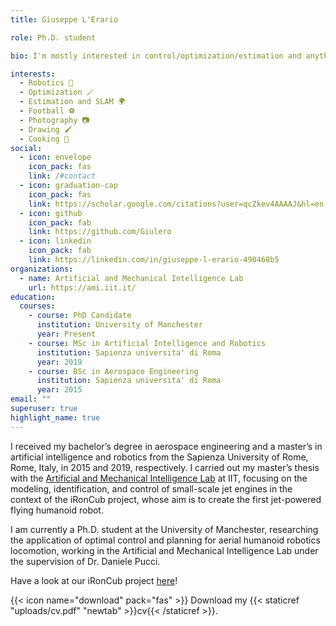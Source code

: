 ```yaml
---
title: Giuseppe L'Erario

role: Ph.D. student

bio: I'm mostly interested in control/optimization/estimation and anything related to robotics robot 🤖

interests:
  - Robotics 🤖
  - Optimization 🪄
  - Estimation and SLAM 🌍
  - Football ⚽
  - Photography 📷
  - Drawing 🖌️
  - Cooking 🍝
social:
  - icon: envelope
    icon_pack: fas
    link: /#contact
  - icon: graduation-cap
    icon_pack: fas
    link: https://scholar.google.com/citations?user=qcZkev4AAAAJ&hl=en
  - icon: github
    icon_pack: fab
    link: https://github.com/Giulero
  - icon: linkedin
    icon_pack: fab
    link: https://linkedin.com/in/giuseppe-l-erario-490468b5
organizations:
  - name: Artificial and Mechanical Intelligence Lab
    url: https://ami.iit.it/
education:
  courses:
    - course: PhD Candidate
      institution: University of Manchester
      year: Present
    - course: MSc in Artificial Intelligence and Robotics
      institution: Sapienza universita' di Roma
      year: 2019
    - course: BSc in Aerospace Engineering
      institution: Sapienza universita' di Roma
      year: 2015
email: ""
superuser: true
highlight_name: true
---
```


I received my bachelor’s degree in aerospace engineering and a master’s in artificial intelligence and robotics from the Sapienza University of Rome, Rome, Italy, in 2015 and 2019, respectively. I carried out my master’s thesis with the [Artificial and Mechanical Intelligence Lab](https://ami.iit.it/) at IIT, focusing on the modeling, identification, and control of small-scale jet engines in the context of the iRonCub project, whose aim is to create the first jet-powered flying humanoid robot.

I am currently a Ph.D. student at the University of Manchester, researching the application of optimal control and planning for aerial humanoid robotics locomotion, working in the Artificial and Mechanical Intelligence Lab under the supervision of Dr. Daniele Pucci.

Have a look at our iRonCub project [here](https://ami.iit.it/aerial-humanoid-robotics)!

{{< icon name="download" pack="fas" >}} Download my {{< staticref "uploads/cv.pdf" "newtab" >}}cv{{< /staticref >}}.
